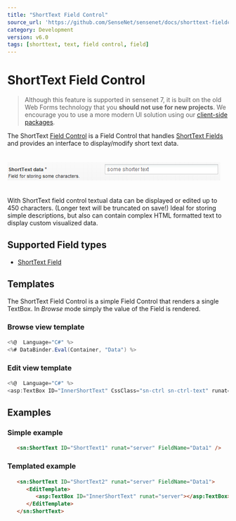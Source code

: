 ```yaml
---
title: "ShortText Field Control"
source_url: 'https://github.com/SenseNet/sensenet/docs/shorttext-fieldcontrol.md'
category: Development
version: v6.0
tags: [shorttext, text, field control, field]
---
```


# ShortText Field Control

> Although this feature is supported in sensenet 7, it is built on the old Web Forms technology that you **should not use for new projects**. We encourage you to use a more modern UI solution using our [client-side packages](https://www.npmjs.com/org/sensenet).

The ShortText [Field Control](field-control.md) is a Field Control that handles [ShortText Fields](shorttext-field.md) and provides an interface to display/modify short text data.

<img src="https://raw.githubusercontent.com/SenseNet/sensenet/master/docs/images/ShortTextFieldControl_editmode.png" style="margin: 20px auto" />

With ShortText field control textual data can be displayed or edited up to 450 characters. (Longer text will be truncated on save!) Ideal for storing simple descriptions, but also can contain complex HTML formatted text to display custom visualized data.

## Supported Field types

- [ShortText Field](shorttext-field.md)

## Templates

The ShortText Field Control is a simple Field Control that renders a single TextBox. In *Browse* mode simply the value of the Field is rendered.

### Browse view template

```csharp
<%@  Language="C#" %>
<%# DataBinder.Eval(Container, "Data") %>
```

### Edit view template

```csharp
<%@  Language="C#" %>
<asp:TextBox ID="InnerShortText" CssClass="sn-ctrl sn-ctrl-text" runat="server"></asp:TextBox>
```

## Examples

### Simple example

```html
   <sn:ShortText ID="ShortText1" runat="server" FieldName="Data1" />
```

### Templated example

```html
   <sn:ShortText ID="ShortText2" runat="server" FieldName="Data1">
      <EditTemplate>
         <asp:TextBox ID="InnerShortText" runat="server"></asp:TextBox>
      </EditTemplate>
   </sn:ShortText>
```